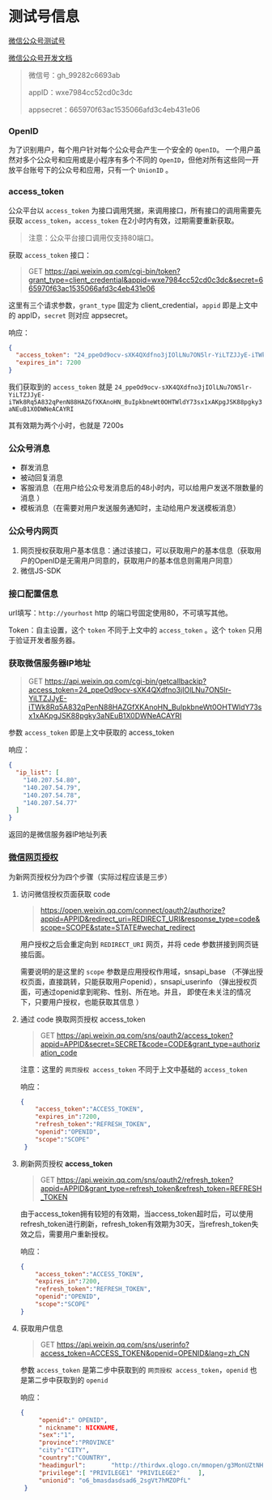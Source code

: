 # 测试号信息

[微信公众号测试号](https://mp.weixin.qq.com/debug/cgi-bin/sandboxinfo?action=showinfo&t=sandbox/index)

[微信公众号开发文档](https://mp.weixin.qq.com/wiki?t=resource/res_main&id=mp1445241432 )

> 微信号：gh_99282c6693ab 
>
> appID：wxe7984cc52cd0c3dc
>
> appsecret：665970f63ac1535066afd3c4eb431e06



### OpenID

为了识别用户，每个用户针对每个公众号会产生一个安全的 `OpenID`。 一个用户虽然对多个公众号和应用或是小程序有多个不同的 `OpenID`，但他对所有这些同一开放平台账号下的公众号和应用，只有一个 `UnionID` 。



### access_token 

公众平台以 `access_token` 为接口调用凭据，来调用接口，所有接口的调用需要先获取 `access_token`，`access_token` 在2小时内有效，过期需要重新获取。



> 注意：公众平台接口调用仅支持80端口。



获取 `access_token` 接口：

> GET <https://api.weixin.qq.com/cgi-bin/token?grant_type=client_credential&appid=wxe7984cc52cd0c3dc&secret=665970f63ac1535066afd3c4eb431e06> 

这里有三个请求参数，`grant_type` 固定为 client_credential，`appid` 即是上文中的 appID，`secret` 则对应 appsecret。

响应：

```json
{
  "access_token": "24_ppeOd9ocv-sXK4QXdfno3jIOlLNu7ON5lr-YiLTZJJyE-iTWk8Rq5A832qPenN88HAZGfXKAnoHN_BuIpkbneWt0OHTWldY73sx1xAKpgJSK88pgky3aNEuB1X0DWNeACAYRI",
  "expires_in": 7200
}
```

我们获取到的 `access_token` 就是 `24_ppeOd9ocv-sXK4QXdfno3jIOlLNu7ON5lr-YiLTZJJyE-iTWk8Rq5A832qPenN88HAZGfXKAnoHN_BuIpkbneWt0OHTWldY73sx1xAKpgJSK88pgky3aNEuB1X0DWNeACAYRI`

其有效期为两个小时，也就是 7200s



### 公众号消息

- 群发消息 
- 被动回复消息 
- 客服消息（在用户给公众号发消息后的48小时内，可以给用户发送不限数量的消息 ）
- 模板消息（在需要对用户发送服务通知时，主动给用户发送模板消息）



### 公众号内网页

1. 网页授权获取用户基本信息：通过该接口，可以获取用户的基本信息（获取用户的OpenID是无需用户同意的，获取用户的基本信息则需用户同意） 
2. 微信JS-SDK



### 接口配置信息

url填写：`http://yourhost` http 的端口号固定使用80，不可填写其他。 

Token：自主设置，这个 `token` 不同于上文中的 `access_token` 。这个 `token` 只用于验证开发者服务器。 



### 获取微信服务器IP地址

> GET <https://api.weixin.qq.com/cgi-bin/getcallbackip?access_token=24_ppeOd9ocv-sXK4QXdfno3jIOlLNu7ON5lr-YiLTZJJyE-iTWk8Rq5A832qPenN88HAZGfXKAnoHN_BuIpkbneWt0OHTWldY73sx1xAKpgJSK88pgky3aNEuB1X0DWNeACAYRI> 

参数 `access_token` 即是上文中获取的 access_token

响应：

```json
{
  "ip_list": [
    "140.207.54.80",
    "140.207.54.79",
    "140.207.54.78",
    "140.207.54.77"
  ]
}
```



返回的是微信服务器IP地址列表 



### [微信网页授权](https://mp.weixin.qq.com/wiki?t=resource/res_main&id=mp1421140842 )

为新网页授权分为四个步骤（实际过程应该是三步）

1. 访问微信授权页面获取 code

   > https://open.weixin.qq.com/connect/oauth2/authorize?appid=APPID&redirect_uri=REDIRECT_URI&response_type=code&scope=SCOPE&state=STATE#wechat_redirect

   用户授权之后会重定向到 `REDIRECT_URI` 网页，并将 cede 参数拼接到网页链接后面。

   需要说明的是这里的 `scope` 参数是应用授权作用域，snsapi_base （不弹出授权页面，直接跳转，只能获取用户openid），snsapi_userinfo （弹出授权页面，可通过openid拿到昵称、性别、所在地。并且， 即使在未关注的情况下，只要用户授权，也能获取其信息 ） 

2. 通过 code 换取网页授权 access_token

   > GET https://api.weixin.qq.com/sns/oauth2/access_token?appid=APPID&secret=SECRET&code=CODE&grant_type=authorization_code

   注意：这里的 `网页授权 access_token` 不同于上文中基础的 `access_token`

   响应：

   ```json
   {
       "access_token":"ACCESS_TOKEN",
       "expires_in":7200,
       "refresh_token":"REFRESH_TOKEN",
       "openid":"OPENID",
       "scope":"SCOPE" 
    }
   ```

3. 刷新网页授权 **access_token** 

   > GET <https://api.weixin.qq.com/sns/oauth2/refresh_token?appid=APPID&grant_type=refresh_token&refresh_token=REFRESH_TOKEN> 

   由于access_token拥有较短的有效期，当access_token超时后，可以使用refresh_token进行刷新，refresh_token有效期为30天，当refresh_token失效之后，需要用户重新授权。 

   响应：

   ```json
   { 
       "access_token":"ACCESS_TOKEN",
       "expires_in":7200,
       "refresh_token":"REFRESH_TOKEN",
       "openid":"OPENID",
       "scope":"SCOPE" 
   }
   ```

4. 获取用户信息

   > GET <https://api.weixin.qq.com/sns/userinfo?access_token=ACCESS_TOKEN&openid=OPENID&lang=zh_CN> 

   参数 `access_token` 是第二步中获取到的 `网页授权 access_token`，`openid` 也是第二步中获取到的 `openid`
   
   响应：
   ```json
   {   
        "openid":" OPENID",
        " nickname": NICKNAME,
        "sex":"1",
        "province":"PROVINCE"
        "city":"CITY",
        "country":"COUNTRY",
        "headimgurl":       "http://thirdwx.qlogo.cn/mmopen/g3MonUZtNHkdmzicIlibx6iaFqAc56vxLSUfpb6n5WKSYVY0ChQKkiaJSgQ1dZuTOgvLLrhJbERQQ4eMsv84eavHiaiceqxibJxCfHe/46",
        "privilege":[ "PRIVILEGE1" "PRIVILEGE2"     ],
        "unionid": "o6_bmasdasdsad6_2sgVt7hMZOPfL"
    }
   ```
   
   
   